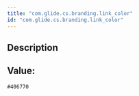 ```yaml
---
title: "com.glide.cs.branding.link_color"
id: "com.glide.cs.branding.link_color"
---
```

## Description



## Value: 
```
#406770
```